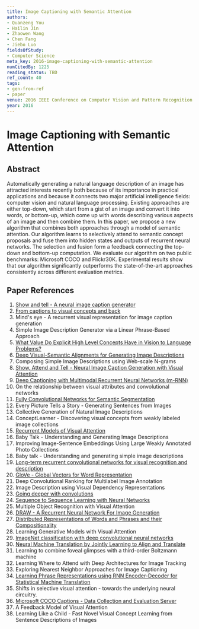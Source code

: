 ```yaml
---
title: Image Captioning with Semantic Attention
authors:
- Quanzeng You
- Hailin Jin
- Zhaowen Wang
- Chen Fang
- Jiebo Luo
fieldsOfStudy:
- Computer Science
meta_key: 2016-image-captioning-with-semantic-attention
numCitedBy: 1225
reading_status: TBD
ref_count: 40
tags:
- gen-from-ref
- paper
venue: 2016 IEEE Conference on Computer Vision and Pattern Recognition (CVPR)
year: 2016
---
```


# Image Captioning with Semantic Attention

## Abstract

Automatically generating a natural language description of an image has attracted interests recently both because of its importance in practical applications and because it connects two major artificial intelligence fields: computer vision and natural language processing. Existing approaches are either top-down, which start from a gist of an image and convert it into words, or bottom-up, which come up with words describing various aspects of an image and then combine them. In this paper, we propose a new algorithm that combines both approaches through a model of semantic attention. Our algorithm learns to selectively attend to semantic concept proposals and fuse them into hidden states and outputs of recurrent neural networks. The selection and fusion form a feedback connecting the top-down and bottom-up computation. We evaluate our algorithm on two public benchmarks: Microsoft COCO and Flickr30K. Experimental results show that our algorithm significantly outperforms the state-of-the-art approaches consistently across different evaluation metrics.

## Paper References

1. [Show and tell - A neural image caption generator](2015-show-and-tell-a-neural-image-caption-generator)
2. [From captions to visual concepts and back](2015-from-captions-to-visual-concepts-and-back)
3. Mind's eye - A recurrent visual representation for image caption generation
4. Simple Image Description Generator via a Linear Phrase-Based Approach
5. [What Value Do Explicit High Level Concepts Have in Vision to Language Problems?](2016-what-value-do-explicit-high-level-concepts-have-in-vision-to-language-problems)
6. [Deep Visual-Semantic Alignments for Generating Image Descriptions](2017-deep-visual-semantic-alignments-for-generating-image-descriptions)
7. Composing Simple Image Descriptions using Web-scale N-grams
8. [Show, Attend and Tell - Neural Image Caption Generation with Visual Attention](2015-show-attend-and-tell-neural-image-caption-generation-with-visual-attention)
9. [Deep Captioning with Multimodal Recurrent Neural Networks (m-RNN)](2015-deep-captioning-with-multimodal-recurrent-neural-networks-m-rnn)
10. On the relationship between visual attributes and convolutional networks
11. [Fully Convolutional Networks for Semantic Segmentation](2017-fully-convolutional-networks-for-semantic-segmentation)
12. Every Picture Tells a Story - Generating Sentences from Images
13. Collective Generation of Natural Image Descriptions
14. ConceptLearner - Discovering visual concepts from weakly labeled image collections
15. [Recurrent Models of Visual Attention](2014-recurrent-models-of-visual-attention)
16. Baby Talk - Understanding and Generating Image Descriptions
17. Improving Image-Sentence Embeddings Using Large Weakly Annotated Photo Collections
18. Baby talk - Understanding and generating simple image descriptions
19. [Long-term recurrent convolutional networks for visual recognition and description](2015-long-term-recurrent-convolutional-networks-for-visual-recognition-and-description)
20. [GloVe - Global Vectors for Word Representation](2014-glove-global-vectors-for-word-representation)
21. Deep Convolutional Ranking for Multilabel Image Annotation
22. Image Description using Visual Dependency Representations
23. [Going deeper with convolutions](2015-going-deeper-with-convolutions)
24. [Sequence to Sequence Learning with Neural Networks](2014-sequence-to-sequence-learning-with-neural-networks)
25. Multiple Object Recognition with Visual Attention
26. [DRAW - A Recurrent Neural Network For Image Generation](2015-draw-a-recurrent-neural-network-for-image-generation)
27. [Distributed Representations of Words and Phrases and their Compositionality](2013-distributed-representations-of-words-and-phrases-and-their-compositionality)
28. Learning Generative Models with Visual Attention
29. [ImageNet classification with deep convolutional neural networks](2012-imagenet-classification-with-deep-convolutional-neural-networks)
30. [Neural Machine Translation by Jointly Learning to Align and Translate](2015-neural-machine-translation-by-jointly-learning-to-align-and-translate)
31. Learning to combine foveal glimpses with a third-order Boltzmann machine
32. Learning Where to Attend with Deep Architectures for Image Tracking
33. Exploring Nearest Neighbor Approaches for Image Captioning
34. [Learning Phrase Representations using RNN Encoder-Decoder for Statistical Machine Translation](2014-learning-phrase-representations-using-rnn-encoder-decoder-for-statistical-machine-translation)
35. Shifts in selective visual attention - towards the underlying neural circuitry.
36. [Microsoft COCO Captions - Data Collection and Evaluation Server](2015-microsoft-coco-captions-data-collection-and-evaluation-server)
37. A Feedback Model of Visual Attention
38. Learning Like a Child - Fast Novel Visual Concept Learning from Sentence Descriptions of Images
